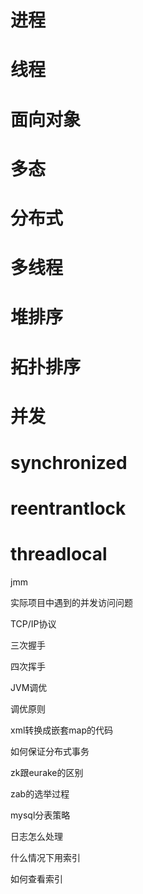 # 进程

# 线程

# 面向对象

# 多态

# 分布式

# 多线程

# 堆排序

# 拓扑排序

# 并发

# synchronized

# reentrantlock

# threadlocal

jmm

实际项目中遇到的并发访问问题

TCP/IP协议

三次握手

四次挥手

JVM调优

调优原则

xml转换成嵌套map的代码

如何保证分布式事务

zk跟eurake的区别

zab的选举过程

mysql分表策略

日志怎么处理

什么情况下用索引

如何查看索引